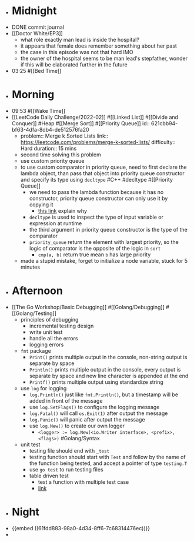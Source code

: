- # Midnight
- DONE commit journal
- [[Doctor White/EP3]]
	- what role exactly man lead is inside the hospital?
	- it appears that female does remember something about her past
	- the case in this episode was not that hard IMO
	- the owner of the hospital seems to be man lead's stepfather, wonder if this will be elaborated further in the future
- 03:25 #[[Bed Time]]
- # Morning
- 09:53 #[[Wake Time]]
- [[LeetCode Daily Challenge/2022-02]] #[[Linked List]] #[[Divide and Conquer]] #Heap #[[Merge Sort]] #[[Priority Queue]]
  id:: 621cbb94-bf63-4dfa-8db4-de512576fa20
	- problem:: Merge k Sorted Lists
	  link:: https://leetcode.com/problems/merge-k-sorted-lists/
	  difficulty:: Hard
	  duration:: 15 mins
	- second time solving this problem
	- use custom priority queue
	- to use custom comparator in priority queue, need to first declare the lambda object, than pass that object into priority queue constructor and specify its type using `decltype` #C++ #decltype #[[Priority Queue]]
		- we need to pass the lambda function because it has no constructor, priority queue constructor can only use it by copying it
			- [this link](https://stackoverflow.com/questions/50635728/lambda-function-doesnt-work-in-priority-queue-in-c-when-using) explain why
		- `decltype` is used to inspect the type of input variable or expression at runtime
		- the third argument in priority queue constructor is the type of the comparator
		- `priority_queue` return the element with largest priority, so the logic of comparator is the opposite of the logic in `sort`
			- `cmp(a, b)` return true mean `b` has large priority
	- made a stupid mistake, forget to initialize a node variable, stuck for 5 minutes
- # Afternoon
- [[The Go Workshop/Basic Debugging]] #[[Golang/Debugging]] #[[Golang/Testing]]
	- principles of debugging
		- incremental testing design
		- write unit test
		- handle all the errors
		- logging errors
	- `fmt` package
		- `Print()` prints multiple output in the console, non-string output is separate by space
		- `Println()` prints multiple output in the console, every output is separate by space and new line character is appended at the end
		- `Printf()` prints multiple output using standardize string
	- use `log` for logging
		- `log.Println()` just like `fmt.Println()`, but a timestamp will be added in front of the message
		- use `log.SetFlags()` to configure the logging message
		- `log.Fatal()` will call `os.Exit(1)` after output the message
		- `log.Panic()` will panic after output the message
		- use `log.New()` to create our own logger
			- `<logger> := log.New(<io.Writer interface>, <prefix>, <flags>)` #Golang/Syntax
	- unit test
		- testing file should end with `_test`
		- testing function should start with `Test` and follow by the name of the function being tested, and accept a pointer of type `testing.T`
		- use `go test` to run testing files
		- table driven test
			- test a function with multiple test case
			- [link](https://github.com/golang/go/wiki/TableDrivenTests)
- # Night
- {{embed ((61fdd883-98a0-4d34-8ff6-7c68314476ec))}}
-